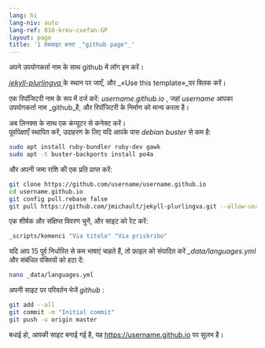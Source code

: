 ```yaml
---
lang: hi
lang-niv: auto
lang-ref: 010-kreu-cxefan-GP
layout: page
title: '1 वेबसाइट बनाएं _"github page"_'
---
```


अपने उपयोगकर्ता नाम के साथ github में लॉग इन करें।  

 [ _jekyll-plurlingva_ ](https://github.com/jmichault/jekyll-plurlingva)के स्थान पर जाएँ, और _«Use this template»_पर क्लिक करें।

एक रिपॉजिटरी नाम के रूप में दर्ज करें: _username.github.io_ , जहां _username_ आपका उपयोगकर्ता नाम _github_है, और रिपॉजिटरी के निर्माण को मान्य करता है।

अब लिनक्स के साथ एक कंप्यूटर से कनेक्ट करें।  
पूर्वापेक्षाएँ स्थापित करें, उदाहरण के लिए यदि आपके पास _debian buster_ से कम है:
```bash
sudo apt install ruby-bundler ruby-dev gawk
sudo apt -t buster-backports install po4a
```

और अपनी जमा राशि की एक प्रति प्राप्त करें:
```bash
git clone https://github.com/username/username.github.io
cd username.github.io
git config pull.rebase false
git pull https://github.com/jmichault/jekyll-plurlingva.git --allow-unrelated-histories
```

एक शीर्षक और संक्षिप्त विवरण चुनें, और साइट को रेट करें:
```bash
_scripts/komenci "Via titolo" "Via priskribo"
```

यदि आप 15 पूर्व निर्धारित से कम भाषाएं चाहते हैं, तो फ़ाइल को संपादित करें _\_data/languages.yml_ और संबंधित पंक्तियों को हटा दें:
```bash
nano _data/languages.yml
```

अपनी साइट पर परिवर्तन भेजें _github_ :
```bash
git add --all
git commit -m "Initial commit"
git push -u origin master
```

बधाई हो, आपकी साइट बनाई गई है, यह https://username.github.io पर सुलभ है।

